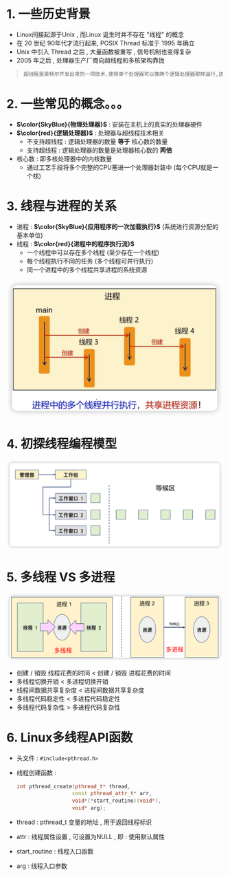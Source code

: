 # 1. 一些历史背景

* Linux间接起源于Unix , 而Linux 诞生时并不存在 "线程" 的概念
* 在 20 世纪 90年代才流行起来, POSIX Thread 标准于 1995 年确立
* Unix 中引入 Thread 之后 , 大量函数被重写 , 信号机制也变得复杂
* 2005 年之后 , 处理器生产厂商向超线程和多核架构靠拢

>```tex
>超线程是英特尔开发出来的一项技术,使得单个处理器可以像两个逻辑处理器那样运行,这样单个处理器可以并行执行线程
>```

# 2. 一些常见的概念。。。

* **$\color{SkyBlue}{物理处理器}$** : 安装在主机上的真实的处理器硬件
* **$\color{red}{逻辑处理器}$** : 处理器与超线程技术相关
  * 不支持超线程 : 逻辑处理器的数量 **等于** 核心数的数量
  * 支持超线程 : 逻辑处理器的数量是处理器核心数的 **两倍** 
* 核心数 : 即多核处理器中的内核数量
  * 通过工艺手段将多个完整的CPU塞进一个处理器封装中 (每个CPU就是一个核)

# 3. 线程与进程的关系

* 进程 : **$\color{SkyBlue}{应用程序的一次加载执行}$** (系统进行资源分配的基本单位)
* 线程 : **$\color{red}{进程中的程序执行流}$**
  * 一个线程中可以存在多个线程 (至少存在一个线程)
  * 每个线程执行不同的任务 (多个线程可并行执行)
  * 同一个进程中的多个线程共享进程的系统资源

<img src="./assets/image-20231111221510938.png" alt="image-20231111221510938" /> 

# 4. 初探线程编程模型

<img src="./assets/image-20231111221902463.png" alt="image-20231111221902463" /> 

# 5. 多线程 VS 多进程

<img src="./assets/image-20231111223223935.png" alt="image-20231111223223935" /> 

* 创建 / 销毁 线程花费的时间 < 创建 / 销毁 进程花费的时间
* 多线程切换开销 < 多进程切换开销
* 线程间数据共享复杂度 < 进程间数据共享复杂度
* 多线程代码稳定性 < 多进程代码稳定性
* 多线程代码复杂性 > 多进程代码复杂性

# 6. Linux多线程API函数

* 头文件 : `#include<pthread.h>`

* 线程创建函数 : 
  ```c++
  int pthread_create(pthread_t* thread,
        			const pthread_attr_t* arr,
        			void*(*start_routine)(void*),
        			void* arg);
  ```

* thread : pthread_t 变量的地址 , 用于返回线程标识
* attr : 线程属性设置 , 可设置为NULL , 即 : 使用默认属性
* start_routine : 线程入口函数
* arg : 线程入口参数

